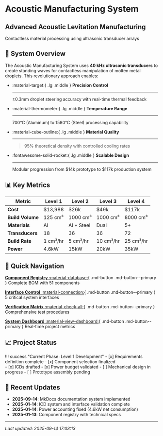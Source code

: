 # Acoustic Manufacturing System

<div class="hero-section">
<h2>Advanced Acoustic Levitation Manufacturing</h2>
<p>Contactless material processing using ultrasonic transducer arrays</p>
</div>

## 🎯 System Overview

The Acoustic Manufacturing System uses **40 kHz ultrasonic transducers** to create standing waves for contactless manipulation of molten metal droplets. This revolutionary approach enables:

<div class="grid cards" markdown>

-   :material-target:{ .lg .middle } **Precision Control**

    ---

    ±0.3mm droplet steering accuracy with real-time thermal feedback

-   :material-thermometer:{ .lg .middle } **Temperature Range**

    ---

    700°C (Aluminum) to 1580°C (Steel) processing capability

-   :material-cube-outline:{ .lg .middle } **Material Quality**

    ---

    >95% theoretical density with controlled cooling rates

-   :fontawesome-solid-rocket:{ .lg .middle } **Scalable Design**

    ---

    Modular progression from $14k prototype to $117k production system

</div>

## 📊 Key Metrics

| Metric | Level 1 | Level 2 | Level 3 | Level 4 |
|--------|---------|---------|---------|---------|
| **Cost** | $13,988 | $26k | $49k | $117k |
| **Build Volume** | 125 cm³ | 1000 cm³ | 1000 cm³ | 8000 cm³ |
| **Materials** | Al | Al + Steel | Dual | 5+ |
| **Transducers** | 18 | 36 | 36 | 72 |
| **Build Rate** | 1 cm³/hr | 5 cm³/hr | 10 cm³/hr | 25 cm³/hr |
| **Power** | 4.6kW | 15kW | 20kW | 35kW |

## 🚀 Quick Navigation

<div class="tx-hero__content">
<div class="feature-cards">

[**Component Registry** :material-database:](components/index.md){ .md-button .md-button--primary }
Complete BOM with 51 components

[**Interface Control** :material-connection:](icds/index.md){ .md-button .md-button--primary }
5 critical system interfaces

[**Verification Matrix** :material-check-all:](verification/matrix.md){ .md-button .md-button--primary }
Comprehensive test procedures

[**System Dashboard** :material-view-dashboard:](dashboard.md){ .md-button .md-button--primary }
Real-time project metrics

</div>
</div>

## 📈 Project Status

!!! success "Current Phase: Level 1 Development"
    - [x] Requirements definition complete
    - [x] Component selection finalized  
    - [x] ICDs drafted
    - [x] Power budget validated
    - [ ] Mechanical design in progress
    - [ ] Prototype assembly pending

## 🔗 Recent Updates

- **2025-09-14**: MkDocs documentation system implemented
- **2025-01-14**: ICD system and interface validation complete
- **2025-01-14**: Power accounting fixed (4.6kW net consumption)
- **2025-01-13**: Component registry with technical specs

---

*Last updated: 2025-09-14 17:03:13*
